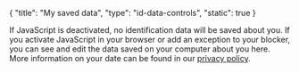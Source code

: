 {
    "title": "My saved data",
    "type": "id-data-controls",
    "static": true
}
 
<noscript class="noscript noscript-privacy-policy">If JavaScript is deactivated, no identification data will be saved about you. If you activate JavaScript in your browser or add an exception to your blocker, you can see and edit the data saved on your computer about you here. More information on your date can be found in our <a href="/privacy">privacy policy</a>.</noscript>
